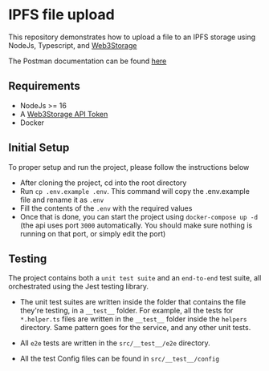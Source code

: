 # IPFS file upload

This repository demonstrates how to upload a file to an IPFS storage using NodeJs, Typescript, and [Web3Storage](https://web3.storage/docs/)

The Postman documentation can be found [here](https://google.com)

## Requirements

- NodeJs >= 16
- A [Web3Storage API Token](https://web3.storage/docs/#get-an-api-token) 
- Docker

## Initial Setup

To proper setup and run the project, please follow the instructions below

- After cloning the project, cd into the root directory
- Run ```cp .env.example .env```. This command will copy the .env.example file and rename it as `.env`
- Fill the contents of the `.env` with the required values
- Once that is done, you can start the project using `docker-compose up -d` (the api uses port `3000` automatically. You should make sure nothing is running on that port, or simply edit the port)

## Testing

The project contains both a `unit test suite` and an `end-to-end` test suite, all orchestrated using the Jest testing library.

- The unit test suites are written inside the folder that contains the file they're testing, in a `__test__` folder. For example, all the tests  for `*.helper.ts` files are written in the `__test__` folder inside the `helpers` directory. Same pattern goes for the service, and any other unit tests.

- All `e2e` tests are written in the `src/__test__/e2e` directory.
- All the test Config files can be found in `src/__test__/config`
